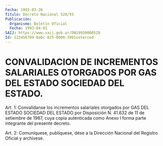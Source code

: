 ```yaml
---
Fecha: 1993-03-26
Título: Decreto Nacional 528/93
Publicación:
  Organismo: Boletín Oficial
  Fecha: 1993-04-01
SAIJ: https://www.saij.gob.ar/DN19930000528
Id: 123456789-0abc-825-0000-3991soterced
---
```

# CONVALIDACION DE INCREMENTOS SALARIALES OTORGADOS POR GAS DEL ESTADO SOCIEDAD DEL ESTADO.

<a id="1"></a>
Art.  1: Convalídanse los incrementos salariales otorgados por GAS DEL ESTADO  SOCIEDAD DEL ESTADO por Disposición N. 41.632 de 11 de setiembre de 1987,  cuya  copia  autenticada  como Anexo I forma parte integrante del presente decreto.

<a id="2"></a>
Art.  2: Comuníquese, publíquese, dése a la Dirección Nacional del Registro Oficial y archívese.